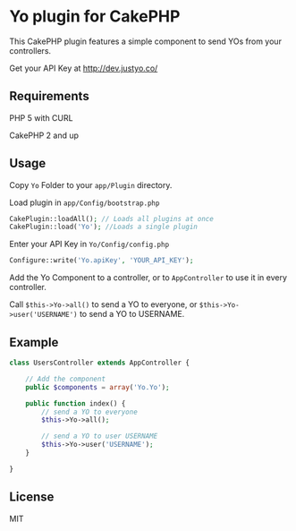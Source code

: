 # Yo plugin for CakePHP

This CakePHP plugin features a simple component to send YOs from your controllers.

Get your API Key at http://dev.justyo.co/

## Requirements

PHP 5 with CURL

CakePHP 2 and up

## Usage

Copy `Yo` Folder to your `app/Plugin` directory.

Load plugin in `app/Config/bootstrap.php`

```php
CakePlugin::loadAll(); // Loads all plugins at once
CakePlugin::load('Yo'); //Loads a single plugin
```

Enter your API Key in `Yo/Config/config.php`

```php
Configure::write('Yo.apiKey', 'YOUR_API_KEY');
```

Add the Yo Component to a controller, or to `AppController` to use it in every controller.

Call `$this->Yo->all()` to send a YO to everyone, or `$this->Yo->user('USERNAME')` to send a YO to USERNAME.

## Example

```php
class UsersController extends AppController {

    // Add the component
    public $components = array('Yo.Yo');

    public function index() {
    	// send a YO to everyone
    	$this->Yo->all();

    	// send a YO to user USERNAME
    	$this->Yo->user('USERNAME');
    }

}
```

## License
MIT
